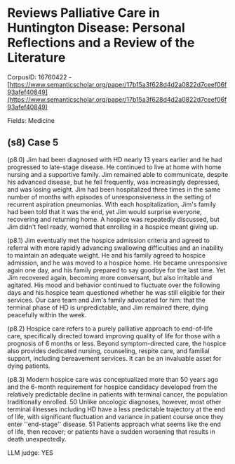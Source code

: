 # Reviews Palliative Care in Huntington Disease: Personal Reflections and a Review of the Literature

CorpusID: 16760422 - [https://www.semanticscholar.org/paper/17b15a3f628d4d2a0822d7ceef06f93afef40849](https://www.semanticscholar.org/paper/17b15a3f628d4d2a0822d7ceef06f93afef40849)

Fields: Medicine

## (s8) Case 5
(p8.0) Jim had been diagnosed with HD nearly 13 years earlier and he had progressed to late-stage disease. He continued to live at home with home nursing and a supportive family. Jim remained able to communicate, despite his advanced disease, but he fell frequently, was increasingly depressed, and was losing weight. Jim had been hospitalized three times in the same number of months with episodes of unresponsiveness in the setting of recurrent aspiration pneumonias. With each hospitalization, Jim's family had been told that it was the end, yet Jim would surprise everyone, recovering and returning home. A hospice was repeatedly discussed, but Jim didn't feel ready, worried that enrolling in a hospice meant giving up.

(p8.1) Jim eventually met the hospice admission criteria and agreed to referral with more rapidly advancing swallowing difficulties and an inability to maintain an adequate weight. He and his family agreed to hospice admission, and he was moved to a hospice home. He became unresponsive again one day, and his family prepared to say goodbye for the last time. Yet Jim recovered again, becoming more conversant, but also irritable and agitated. His mood and behavior continued to fluctuate over the following days and his hospice team questioned whether he was still eligible for their services. Our care team and Jim's family advocated for him: that the terminal phase of HD is unpredictable, and Jim remained there, dying peacefully within the week.

(p8.2) Hospice care refers to a purely palliative approach to end-of-life care, specifically directed toward improving quality of life for those with a prognosis of 6 months or less. Beyond symptom-directed care, the hospice also provides dedicated nursing, counseling, respite care, and familial support, including bereavement services. It can be an invaluable asset for dying patients.

(p8.3) Modern hospice care was conceptualized more than 50 years ago and the 6-month requirement for hospice candidacy developed from the relatively predictable decline in patients with terminal cancer, the population traditionally enrolled. 50 Unlike oncologic diagnoses, however, most other terminal illnesses including HD have a less predictable trajectory at the end of life, with significant fluctuation and variance in patient course once they enter ''end-stage'' disease. 51 Patients approach what seems like the end of life, then recover; or patients have a sudden worsening that results in death unexpectedly.

LLM judge: YES

